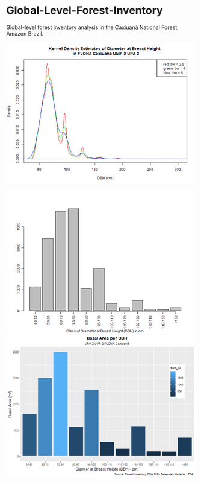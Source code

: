 # Global-Level-Forest-Inventory
Global-level forest inventory analysis in the Caxiuanã National Forest, Amazon Brazil.

![Kernel density estimation](https://github.com/rcflorestal/Global-Level-Forest-Inventory/blob/main/output/densityKernelDBH.png)

![DBH Distribution](https://github.com/rcflorestal/Global-Level-Forest-Inventory/blob/main/output/distributionDBH.png)
![Basal Area](https://github.com/rcflorestal/Global-Level-Forest-Inventory/blob/main/output/basalAreaDBH.png)
